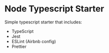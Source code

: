 # Node Typescript Starter

Simple typescript starter that includes:
- TypeScript
- Jest
- ESLint (Airbnb config)
- Prettier

